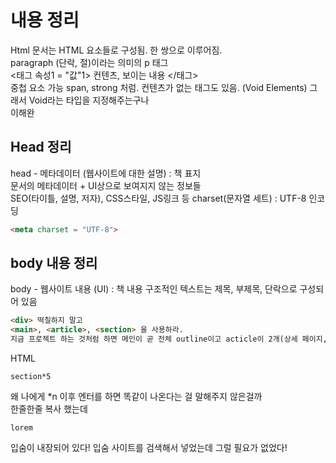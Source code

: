 <!-- <details> -->
<summary><h1>내용 정리</h1></summary>

Html 문서는 HTML 요소들로 구성됨. 한 쌍으로 이루어짐.  
 paragraph (단락, 절)이라는 의미의 p 태그  
<태그 속성1 = "값"1> 컨텐츠, 보이는 내용 </태그>  
중첩 요소 가능 span, strong 처럼.
컨텐츠가 없는 태그도 있음. (Void Elements) 그래서 Void라는 타입을 지정해주는구나  
이해완

</details>

## Head 정리

head - 메타데이터 (웹사이트에 대한 설명) : 책 표지  
문서의 메타데이터 + UI상으로 보여지지 않는 정보들  
SEO(타이틀, 설명, 저자), CSS스타일, JS링크 등
charset(문자열 세트) : UTF-8 인코딩

```HTML
<meta charset = "UTF-8">
```

## body 내용 정리

body - 웹사이트 내용 (UI) : 책 내용
구조적인 텍스트는 제목, 부제목, 단락으로 구성되어 있음

```HTML
<div> 떡칠하지 말고
<main>, <article>, <section> 을 사용하라.
지금 프로젝트 하는 것처럼 하면 메인이 곧 전체 outline이고 acticle이 2개(상세 페이지, 댓글), section 이 제목, 판매자, 콘텐츠 내용로 구성되겠네.

```

HTML

```
section*5
```

왜 나에게 \*n 이후 엔터를 하면 똑같이 나온다는 걸 말해주지 않은걸까 <br> 한줄한줄 복사 했는데

```
lorem
```

입숨이 내장되어 있다! 입숨 사이트를 검색해서 넣었는데 그럴 필요가 없었다!
